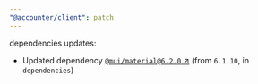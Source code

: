```yaml
---
"@accounter/client": patch
---
```

dependencies updates:
  - Updated dependency [`@mui/material@6.2.0` ↗︎](https://www.npmjs.com/package/@mui/material/v/6.2.0) (from `6.1.10`, in `dependencies`)
